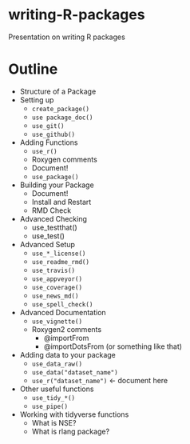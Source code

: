 # writing-R-packages
Presentation on writing R packages

# Outline
- Structure of a Package
- Setting up
  - `create_package()`
  - `use package_doc()`
  - `use_git()`
  - `use_github()`
- Adding Functions
  - `use_r()`
  - Roxygen comments
  - Document!
  - `use_package()`
- Building your Package
  - Document!
  - Install and Restart
  - RMD Check
- Advanced Checking
  - use_testthat()
  - use_test()
- Advanced Setup
  - `use_*_license()`
  - `use_readme_rmd()`
  - `use_travis()`
  - `use_appveyor()`
  - `use_coverage()`
  - `use_news_md()`
  - `use_spell_check()`
- Advanced Documentation
  - `use_vignette()`
  - Roxygen2 comments
    - @importFrom
    - @importDotsFrom (or something like that)
- Adding data to your package
  - `use_data_raw()`
  - `use_data("dataset_name")`
  - `use_r("dataset_name")` <- document here
- Other useful functions
  - `use_tidy_*()`
  - `use_pipe()`
- Working with tidyverse functions
  - What is NSE?
  - What is rlang package?